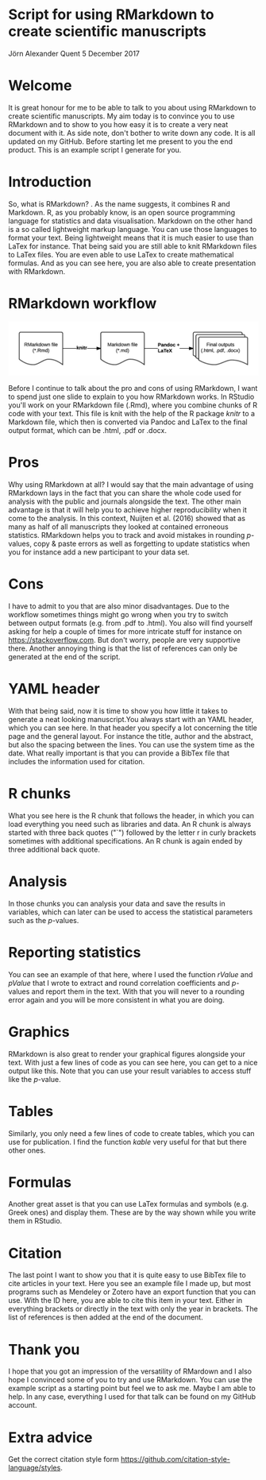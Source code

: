 Script for using RMarkdown to create scientific manuscripts
================
Jörn Alexander Quent
5 December 2017

Welcome
=======

It is great honour for me to be able to talk to you about using RMarkdown to create scientific manuscripts. My aim today is to convince you to use RMarkdown and to show to you how easy it is to create a very neat document with it. As side note, don't bother to write down any code. It is all updated on my GitHub. Before starting let me present to you the end product. This is an example script I generate for you.

Introduction
============

So, what is RMarkdown? . As the name suggests, it combines R and Markdown. R, as you probably know, is an open source programming language for statistics and data visualisation. Markdown on the other hand is a so called lightweight markup language. You can use those languages to format your text. Being lightweight means that it is much easier to use than LaTex for instance. That being said you are still able to knit RMarkdown files to LaTex files. You are even able to use LaTex to create mathematical formulas. And as you can see here, you are also able to create presentation with RMarkdown.

RMarkdown workflow
==================

![Taken from <http://bioconnector.org/workshops/r-rmarkdown.html>](images/rmarkdown-workflow.png)

Before I continue to talk about the pro and cons of using RMarkdown, I want to spend just one slide to explain to you how RMarkdown works. In RStudio you'll work on your RMarkdown file (.Rmd), where you combine chunks of R code with your text. This file is knit with the help of the R package *knitr* to a Markdown file, which then is converted via Pandoc and LaTex to the final output format, which can be .html, .pdf or .docx.

Pros
====

Why using RMarkdown at all? I would say that the main advantage of using RMarkdown lays in the fact that you can share the whole code used for analysis with the public and journals alongside the text. The other main advantage is that it will help you to achieve higher reproducibility when it come to the analysis. In this context, Nuijten et al. (2016) showed that as many as half of all manuscripts they looked at contained erroneous statistics. RMarkdown helps you to track and avoid mistakes in rounding *p*-values, copy & paste errors as well as forgetting to update statistics when you for instance add a new participant to your data set.

Cons
====

I have to admit to you that are also minor disadvantages. Due to the workflow sometimes things might go wrong when you try to switch between output formats (e.g. from .pdf to .html). You also will find yourself asking for help a couple of times for more intricate stuff for instance on <https://stackoverflow.com>. But don't worry, people are very supportive there. Another annoying thing is that the list of references can only be generated at the end of the script.

YAML header
===========

With that being said, now it is time to show you how little it takes to generate a neat looking manuscript.You always start with an YAML header, which you can see here. In that header you specify a lot concerning the title page and the general layout. For instance the title, author and the abstract, but also the spacing between the lines. You can use the system time as the date. What really important is that you can provide a BibTex file that includes the information used for citation.

R chunks
========

What you see here is the R chunk that follows the header, in which you can load everything you need such as libraries and data. An R chunk is always started with three back quotes ("\`") followed by the letter r in curly brackets sometimes with additional specifications. An R chunk is again ended by three additional back quote.

Analysis
========

In those chunks you can analysis your data and save the results in variables, which can later can be used to access the statistical parameters such as the *p*-values.

Reporting statistics
====================

You can see an example of that here, where I used the function *rValue* and *pValue* that I wrote to extract and round correlation coefficients and *p*-values and report them in the text. With that you will never to a rounding error again and you will be more consistent in what you are doing.

Graphics
========

RMarkdown is also great to render your graphical figures alongside your text. With just a few lines of code as you can see here, you can get to a nice output like this. Note that you can use your result variables to access stuff like the *p*-value.

Tables
======

Similarly, you only need a few lines of code to create tables, which you can use for publication. I find the function *kable* very useful for that but there other ones.

Formulas
========

Another great asset is that you can use LaTex formulas and symbols (e.g. Greek ones) and display them. These are by the way shown while you write them in RStudio.

Citation
========

The last point I want to show you that it is quite easy to use BibTex file to cite articles in your text. Here you see an example file I made up, but most programs such as Mendeley or Zotero have an export function that you can use. With the ID here, you are able to cite this item in your text. Either in everything brackets or directly in the text with only the year in brackets. The list of references is then added at the end of the document.

Thank you
=========

I hope that you got an impression of the versatility of RMardown and I also hope I convinced some of you to try and use RMarkdown. You can use the example script as a starting point but feel we to ask me. Maybe I am able to help. In any case, everything I used for that talk can be found on my GitHub account.

Extra advice
============

Get the correct citation style form <https://github.com/citation-style-language/styles>.
